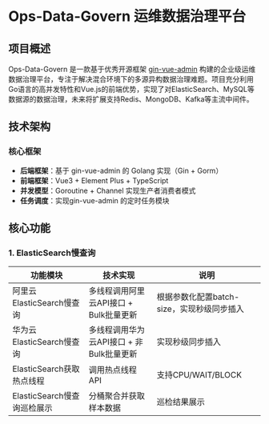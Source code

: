 # Ops-Data-Govern 运维数据治理平台

## 项目概述

Ops-Data-Govern 是一款基于优秀开源框架 [gin-vue-admin](https://github.com/flipped-aurora/gin-vue-admin/) 构建的企业级运维数据治理平台，专注于解决混合环境下的多源异构数据治理难题。项目充分利用Go语言的高并发特性和Vue.js的前端优势，实现了对ElasticSearch、MySQL等数据源的数据治理，未来将扩展支持Redis、MongoDB、Kafka等主流中间件。

## 技术架构

### 核心框架
- **后端框架**：基于 gin-vue-admin 的 Golang 实现（Gin + Gorm）
- **前端框架**：Vue3 + Element Plus + TypeScript
- **并发模型**：Goroutine + Channel 实现生产者消费者模式
- **任务调度**：实现gin-vue-admin 的定时任务模块

## 核心功能

### 1. ElasticSearch慢查询
| 功能模块       | 技术实现                      | 说明               |
|----------------|-----------------------------|-----------------------|
| 阿里云ElasticSearch慢查询      | 多线程调用阿里云API接口 + Bulk批量更新       | 根据参数化配置batch-size，实现秒级同步插入       |
| 华为云ElasticSearch慢查询      | 多线程调用华为云API接口 + 非Bulk批量更新      | 实现秒级同步插入       |
| ElasticSearch获取热点线程      | 调用热点线程API       | 支持CPU/WAIT/BLOCK       |
| ElasticSearch慢查询巡检展示    | 分桶聚合并获取样本数据       | 巡检结果展示       |